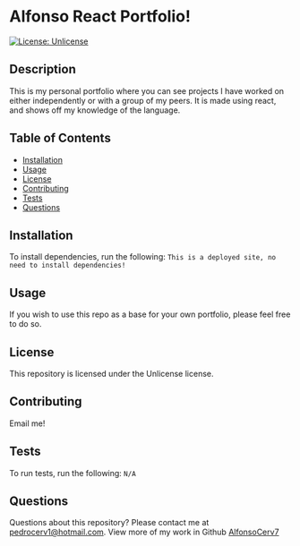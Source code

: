 # Alfonso React Portfolio!
[![License: Unlicense](https://img.shields.io/badge/license-Unlicense-blue.svg)](http://unlicense.org/)
## Description
This is my personal portfolio where you can see projects I have worked on either independently or with a group of my peers. It is made using react, and shows off my knowledge of the language.
## Table of Contents
* [Installation](#installation)
* [Usage](#usage)
* [License](#license)
* [Contributing](#contributing)
* [Tests](#tests)
* [Questions](#questions)
## Installation
To install dependencies, run the following:
`
This is a deployed site, no need to install dependencies! 
`
## Usage
If you wish to use this repo as a base for your own portfolio, please feel free to do so. 
## License
This repository is licensed under the Unlicense license.
## Contributing
Email me! 
## Tests
To run tests, run the following:
`
N/A
`
## Questions
Questions about this repository? Please contact me at [pedrocerv1@hotmail.com](mailto:pedrocerv1@hotmail.com). View more of my work in Github [AlfonsoCerv7](https://github.com/AlfonsoCerv7) 
